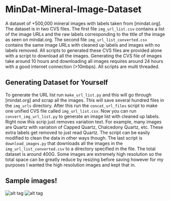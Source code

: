# MinDat-Mineral-Image-Dataset
A dataset of +500,000 mineral images with labels taken from [mindat.org]. The dataset is in two CVS files. The first file `img_url_list.csv` contains a list of the image URLs and the raw labels corresponding to the title of the image as seen on mindat.org. The second file `img_url_list_converted.csv` contains the same image URLs with cleaned up labels and images with no labels removed. All scripts to generated these CVS files are provided alone with a script to download all the images. Generating the CVS file of images take around 10 hours and downloading all images requires around 24 hours with a good internet connection (>10mbps). All scripts are multi threaded.

## Generating Dataset for Yourself
To generate the URL list run `make_url_list.py` and this will go through [mindat.org] and scrap all the images. This will save several hundred files in the `img_urls` directory. After this run the `concat_url_files` script to make one unified CVS file called `img_url_list.csv`. Now you can run `convert_img_url_list.py` to generate an image list with cleaned up labels. Right now this scrip just removes variation text. For example, many images are Quartz with variation of Capped Quartz, Chalcedony Quartz, etc. These extra labels get removed to just read Quartz. The script can be easily modified to clean the data in other ways though. The last script is `download_images.py` that downloads all the images in the `img_url_list_converted.csv` to a directory specified in the file. The total dataset is around 400G. Some images are extremely high resolution so the total space can be greatly reduce by resizing before saving however for my purposes I wanted the high resolution images and kept that in.

## Sample images!

![alt tag](https://github.com/loliverhennigh//blob/master/test/figs/car_flow_1.png)
![alt tag](https://github.com/loliverhennigh//blob/master/test/figs/car_flow_1.png)

